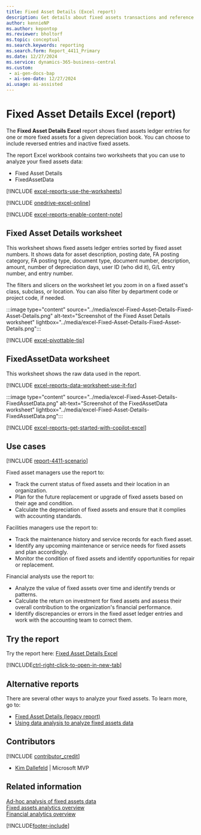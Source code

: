 ```yaml
---
title: Fixed Asset Details (Excel report)
description: Get details about fixed assets transactions and reference data that can help you manage your fixed assets.
author: kennieNP
ms.author: kepontop
ms.reviewer: bholtorf
ms.topic: conceptual
ms.search.keywords: reporting
ms.search.form: Report_4411_Primary
ms.date: 12/27/2024
ms.service: dynamics-365-business-central
ms.custom:
 - ai-gen-docs-bap
 - ai-seo-date: 12/27/2024
ai.usage: ai-assisted
---
```


# Fixed Asset Details Excel (report)

The **Fixed Asset Details Excel** report shows fixed assets ledger entries for one or more fixed assets for a given depreciation book. You can choose to include reversed entries and inactive fixed assets.

The report Excel workbook contains two worksheets that you can use to analyze your fixed assets data:

- Fixed Asset Details
- FixedAssetData

[!INCLUDE [excel-reports-use-the-worksheets](../includes/excel-reports-use-the-worksheets.md)]

[!INCLUDE [onedrive-excel-online](../includes/onedrive-excel-online.md)]

[!INCLUDE [excel-reports-enable-content-note](../includes/excel-reports-enable-content-note.md)]

## Fixed Asset Details worksheet

This worksheet shows fixed assets ledger entries sorted by fixed asset numbers. It shows data for asset description, posting date, FA posting category, FA posting type, document type, document number, description, amount, number of depreciation days, user ID (who did it), G/L entry number, and entry number.

The filters and slicers on the worksheet let you zoom in on a fixed asset's class, subclass, or location. You can also filter by department code or project code, if needed.

:::image type="content" source="../media/excel-Fixed-Asset-Details-Fixed-Asset-Details.png" alt-text="Screenshot of the Fixed Asset Details worksheet" lightbox="../media/excel-Fixed-Asset-Details-Fixed-Asset-Details.png":::

[!INCLUDE [excel-pivottable-tip](../includes/excel-pivottable-tip.md)]

## FixedAssetData worksheet

This worksheet shows the raw data used in the report.

[!INCLUDE [excel-reports-data-worksheet-use-it-for](../includes/excel-reports-data-worksheet-use-it-for.md)]

:::image type="content" source="../media/excel-Fixed-Asset-Details-FixedAssetData.png" alt-text="Screenshot of the FixedAssetData worksheet" lightbox="../media/excel-Fixed-Asset-Details-FixedAssetData.png":::

[!INCLUDE [excel-reports-get-started-with-copilot-excel](../includes/excel-reports-get-started-with-copilot-excel.md)]

## Use cases

[!INCLUDE [report-4411-scenario](../includes/report-4411-scenario-include.md)]

<!-- 

Prompt

Below is a report in an ERP system. Provide 3-4 use cases for different personas working with fixed asset management or finance for fixed assets.

Format like this:    
  
As a <persona>, use the report to    
* use case 1  
* use case 2    

Do not capitalize the persona names. 

Do not start lines with "Use the data to"

## Report name
Fixed Asset Details

## Report description
The Fixed Asset Details report provides a comprehensive overview of all relevant information pertaining to each fixed asset owned by an organization. This report serves as a detailed transaction information and reference tool for asset management.

### What the report does
The Fixed Asset Details report shows the fixed asset ledger entries for fixed assets. It provides detailed information about each fixed asset, including acquisition cost, depreciation, and book value.


Please include your data sources and URLs

-->

Fixed asset managers use the report to:

- Track the current status of fixed assets and their location in an organization.
- Plan for the future replacement or upgrade of fixed assets based on their age and condition.
- Calculate the depreciation of fixed assets and ensure that it complies with accounting standards.

Facilities managers use the report to:

- Track the maintenance history and service records for each fixed asset.
- Identify any upcoming maintenance or service needs for fixed assets and plan accordingly.
- Monitor the condition of fixed assets and identify opportunities for repair or replacement.

Financial analysts use the report to:

- Analyze the value of fixed assets over time and identify trends or patterns.
- Calculate the return on investment for fixed assets and assess their overall contribution to the organization's financial performance.
- Identify discrepancies or errors in the fixed asset ledger entries and work with the accounting team to correct them.

## Try the report

Try the report here: [Fixed Asset Details Excel](https://businesscentral.dynamics.com?report=4411)

[!INCLUDE[ctrl-right-click-to-open-in-new-tab](../includes/ctrl-right-click-to-open-in-new-tab.md)]

## Alternative reports

There are several other ways to analyze your fixed assets. To learn more, go to:

- [Fixed Asset Details (legacy report)](report-5604.md)
- [Using data analysis to analyze fixed assets data](../ad-hoc-analysis-fa.md)  

## Contributors

[!INCLUDE [contributor_credit](../includes/contributor_credit.md)]

- [Kim Dallefeld](https://www.linkedin.com/in/kim-dallefeld/) | Microsoft MVP

## Related information

[Ad-hoc analysis of fixed assets data](../ad-hoc-analysis-fa.md)  
[Fixed assets analytics overview](../fa-analytics-overview.md)  
[Financial analytics overview](../bi.md)  

[!INCLUDE[footer-include](../includes/footer-banner.md)]